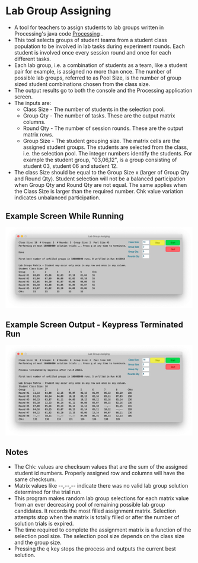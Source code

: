 # Lab Group Assigning

* A tool for teachers to assign students to lab groups written in Processing's java code [Processing](processing.org) .
* This tool selects groups of student teams from a student class population to be involved in lab tasks during experiment rounds. Each student is involved once every session round and once for each different tasks. 
* Each lab group, i.e. a combination of students as a team, like a student pair for example, is assigned no more than once. The number of possible lab groups, referred to as Pool Size, is the number of group sized student combinations chosen from the class size.
* The output results go to both the console and the Processing application screen.
* The inputs are:
  * Class Size - The number of students in the selection pool.
  * Group Qty - The number of tasks. These are the output matrix columns.
  * Round Qty - The number of session rounds. These are the output matrix rows.
  * Group Size - The student grouping size. The matrix cells are the assigned student groups. The students are selected from the class, i.e. the selection pool. The integer numbers identify the students. For example the student group, "03,06,12", is a group consisting of student 03, student 06 and student 12.
* The class Size should be equal to the Group Size x (larger of Group Qty and Round Qty). Student selection will not be a balanced participation when Group Qty and Round Qty are not equal. The same applies when the Class Size is larger than the required number. Chk value variation indicates unbalanced participation.

## Example Screen While Running

![Example Screen While Running](./readme-images/LabGroupsAssigning-screen-running.png)

## Example Screen Output - Keypress Terminated Run

![Example Screen Run](./readme-images/LabGroupsAssigning-screen-terminated.png)

## Notes

* The Chk: values are checksum values that are the sum of the assigned student id numbers. Properly assigned row and columns will have the same checksum.
* Matrix values like --,--,-- indicate there was no valid lab group solution determined for the trial run.
* This program makes random lab group selections for each matrix value from an ever decreasing pool of remaining possible lab group candidates. It records the most filled assignment matrix. Selection attempts stop when the matrix is totally filled or after the number of solution trials is expired.
* The time required to complete the assignment matrix is a function of the selection pool size. The selection pool size depends on the class size and the group size.
* Pressing the q key stops the process and outputs the current best solution.
